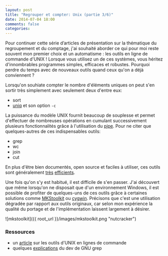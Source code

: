 ```yaml
---
layout: post
title: "Regrouper et compter: Unix (partie 3/6)"
date: 2014-07-04 18:00
comments: false
categories: 
---
```

Pour continuer cette série d’articles de présentation sur la thématique du regroupement et du comptage, j'ai souhaité aborder ce qui pour moi reste souvent mon premier choix et un automatisme : les outils en ligne de commande d'UNIX ! Lorsque vous utilisez un de ces systèmes, vous héritez d'innombrables programmes simples, efficaces et robustes. Pourquoi perdre du temps avec de nouveaux outils quand ceux qu'on a déjà conviennent ?

Lorsqu'on souhiate compter le nombre d'éléments uniques on peut s'en sortir très simplement avec seulement deux d'entre eux:

- sort
- [uniq](http://en.wikipedia.org/wiki/Uniq) et son option `-c`

La puissance du modèle UNIX fournit beaucoup de souplesse et permet d'effectuer de nombreuses opérations en cumulant successivement plusieurs fonctionnalités grâce à l'utilisation du [pipe](http://doc.cat-v.org/unix/pipes/). Pour ne citer que quelques-autres de ces indispensables outils:

- grep
- wc
- join
- cut

En plus d'être bien documentés, open source et faciles à utiliser, ces outils sont généralement [très](http://lists.freebsd.org/pipermail/freebsd-current/2010-August/019310.html) [efficients](http://en.wikipedia.org/wiki/Merge_sort).

Une fois qu'on s'y est habitué, il est difficile de s'en passer. J'ai découvert que même lorsqu'on ne disposait que d'un environnement Windows, il est possible de profiter de quelques-uns de ces outils grâce à certaines solutions comme [MKStoolkit](http://en.wikipedia.org/wiki/MKS_Toolkit) ou [cygwin](http://en.wikipedia.org/wiki/Cygwin). Précisons que c'est une utilisation dégradée par rapport aux outils originaux, car selon mon expérience la qualité du portage et de l'implémentation laissent largement à désirer.

![mkstoolkit]({{ root_url }}/images/mkstoolkit.png "nutcracker")


### Ressources

- un [article](http://www.gregreda.com/2013/07/15/unix-commands-for-data-science/) sur les outils d'UNIX en lignes de commande
- quelques [explications](http://lists.freebsd.org/pipermail/freebsd-current/2010-August/019310.html) du dev de GNU grep
